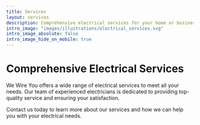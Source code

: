 ```yaml
---
title: Services
layout: services
description: Comprehensive electrical services for your home or business
intro_image: "images/illustrations/electrical_services.svg"
intro_image_absolute: false
intro_image_hide_on_mobile: true
---
```


# Comprehensive Electrical Services

We Wire You offers a wide range of electrical services to meet all your needs. Our team of experienced electricians is dedicated to providing top-quality service and ensuring your satisfaction.

Contact us today to learn more about our services and how we can help you with your electrical needs.
